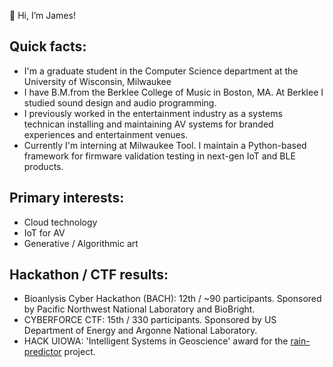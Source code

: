 👋 Hi, I’m James!

## Quick facts:
- I'm a graduate student in the Computer Science department at the University of Wisconsin, Milwaukee
- I have B.M.from the Berklee College of Music in Boston, MA.  At Berklee I studied sound design and audio programming. 
- I previously worked in the entertainment industry as a systems technican installing and maintaining AV systems for branded experiences and entertainment venues. 
- Currently I'm interning at Milwaukee Tool.  I maintain a Python-based framework for firmware validation testing in next-gen IoT and BLE products.

## Primary interests: 
- Cloud technology 
- IoT for AV
- Generative / Algorithmic art

## Hackathon / CTF results: 
- Bioanlysis Cyber Hackathon (BACH): 12th / ~90 participants.  Sponsored by Pacific Northwest National Laboratory and BioBright.
- CYBERFORCE CTF: 15th / 330 participants.  Sponsored by US Department of Energy and Argonne National Laboratory.
- HACK UIOWA: 'Intelligent Systems in Geoscience' award for the [rain-predictor](https://github.com/jbkroner/rain-prediction) project.
